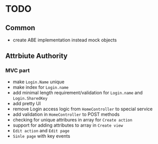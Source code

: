 # TODO
## Common
- create ABE implementation instead mock objects
## Attrbiute Authority
### MVC part
- make `Login.Name` unique
- make index for `Login.name`
- add minimal length requirement/validation for `Login.name` and `Login.SharedKey`
- add pretty UI
- remove Login access logic from `HomeController` to special service
- add validation in `HomeController` to POST methods
- checking for unique attribures in array for `Create action`
- support for adding attributes to array in `Create view`
- `Edit action` and `Edit page`
- `Sinle page` with key events 